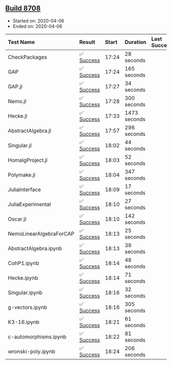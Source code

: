 ## [Build 8708](https://oscarci.mathematik.uni-kl.de/job/oscar/8708/)

* Started on: 2020-04-06
* Ended on: 2020-04-06

| Test Name    | Result | Start | Duration | Last Success | First Failure |
|:-------------|:-------|:------|:---------|:-------------|:--------------|
| CheckPackages | ✅ [Success](https://oscarci.mathematik.uni-kl.de/job/oscar/8708/artifact/logs/build-8708/CheckPackages.log) | 17:24 | 28 seconds |  |  |
| GAP | ✅ [Success](https://oscarci.mathematik.uni-kl.de/job/oscar/8708/artifact/logs/build-8708/GAP.log) | 17:24 | 165 seconds |  |  |
| GAP.jl | ✅ [Success](https://oscarci.mathematik.uni-kl.de/job/oscar/8708/artifact/logs/build-8708/GAP.jl.log) | 17:27 | 34 seconds |  |  |
| Nemo.jl | ✅ [Success](https://oscarci.mathematik.uni-kl.de/job/oscar/8708/artifact/logs/build-8708/Nemo.jl.log) | 17:28 | 300 seconds |  |  |
| Hecke.jl | ✅ [Success](https://oscarci.mathematik.uni-kl.de/job/oscar/8708/artifact/logs/build-8708/Hecke.jl.log) | 17:33 | 1473 seconds |  |  |
| AbstractAlgebra.jl | ✅ [Success](https://oscarci.mathematik.uni-kl.de/job/oscar/8708/artifact/logs/build-8708/AbstractAlgebra.jl.log) | 17:57 | 296 seconds |  |  |
| Singular.jl | ✅ [Success](https://oscarci.mathematik.uni-kl.de/job/oscar/8708/artifact/logs/build-8708/Singular.jl.log) | 18:02 | 44 seconds |  |  |
| HomalgProject.jl | ✅ [Success](https://oscarci.mathematik.uni-kl.de/job/oscar/8708/artifact/logs/build-8708/HomalgProject.jl.log) | 18:03 | 52 seconds |  |  |
| Polymake.jl | ✅ [Success](https://oscarci.mathematik.uni-kl.de/job/oscar/8708/artifact/logs/build-8708/Polymake.jl.log) | 18:04 | 347 seconds |  |  |
| JuliaInterface | ✅ [Success](https://oscarci.mathematik.uni-kl.de/job/oscar/8708/artifact/logs/build-8708/JuliaInterface.log) | 18:09 | 17 seconds |  |  |
| JuliaExperimental | ✅ [Success](https://oscarci.mathematik.uni-kl.de/job/oscar/8708/artifact/logs/build-8708/JuliaExperimental.log) | 18:10 | 27 seconds |  |  |
| Oscar.jl | ✅ [Success](https://oscarci.mathematik.uni-kl.de/job/oscar/8708/artifact/logs/build-8708/Oscar.jl.log) | 18:10 | 142 seconds |  |  |
| NemoLinearAlgebraForCAP | ✅ [Success](https://oscarci.mathematik.uni-kl.de/job/oscar/8708/artifact/logs/build-8708/NemoLinearAlgebraForCAP.log) | 18:13 | 25 seconds |  |  |
| AbstractAlgebra.ipynb | ✅ [Success](https://oscarci.mathematik.uni-kl.de/job/oscar/8708/artifact/logs/build-8708/AbstractAlgebra.ipynb.log) | 18:13 | 39 seconds |  |  |
| CohP1.ipynb | ✅ [Success](https://oscarci.mathematik.uni-kl.de/job/oscar/8708/artifact/logs/build-8708/CohP1.ipynb.log) | 18:14 | 48 seconds |  |  |
| Hecke.ipynb | ✅ [Success](https://oscarci.mathematik.uni-kl.de/job/oscar/8708/artifact/logs/build-8708/Hecke.ipynb.log) | 18:14 | 71 seconds |  |  |
| Singular.ipynb | ✅ [Success](https://oscarci.mathematik.uni-kl.de/job/oscar/8708/artifact/logs/build-8708/Singular.ipynb.log) | 18:16 | 32 seconds |  |  |
| g-vectors.ipynb | ✅ [Success](https://oscarci.mathematik.uni-kl.de/job/oscar/8708/artifact/logs/build-8708/g-vectors.ipynb.log) | 18:16 | 305 seconds |  |  |
| K3-16.ipynb | ✅ [Success](https://oscarci.mathematik.uni-kl.de/job/oscar/8708/artifact/logs/build-8708/K3-16.ipynb.log) | 18:21 | 61 seconds |  |  |
| c-automorphisms.ipynb | ✅ [Success](https://oscarci.mathematik.uni-kl.de/job/oscar/8708/artifact/logs/build-8708/c-automorphisms.ipynb.log) | 18:22 | 81 seconds |  |  |
| wronski-poly.ipynb | ✅ [Success](https://oscarci.mathematik.uni-kl.de/job/oscar/8708/artifact/logs/build-8708/wronski-poly.ipynb.log) | 18:24 | 206 seconds |  |  |
